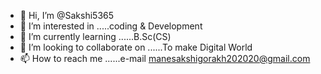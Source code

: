 - 👋 Hi, I’m @Sakshi5365
- 👀 I’m interested in .....coding & Development
- 🌱 I’m currently learning ......B.Sc(CS)
- 💞️ I’m looking to collaborate on ......To make Digital World
- 📫 How to reach me ......e-mail manesakshigorakh202020@gmail.com

<!---
Sakshi5365/Sakshi5365 is a ✨ special ✨ repository because its `README.md` (this file) appears on your GitHub profile.
You can click the Preview link to take a look at your changes.
--->
